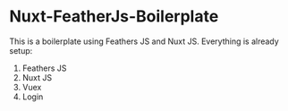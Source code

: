 # Nuxt-FeatherJs-Boilerplate

This is a boilerplate using Feathers JS and Nuxt JS. Everything is already setup:

1. Feathers JS
2. Nuxt JS
3. Vuex
4. Login
